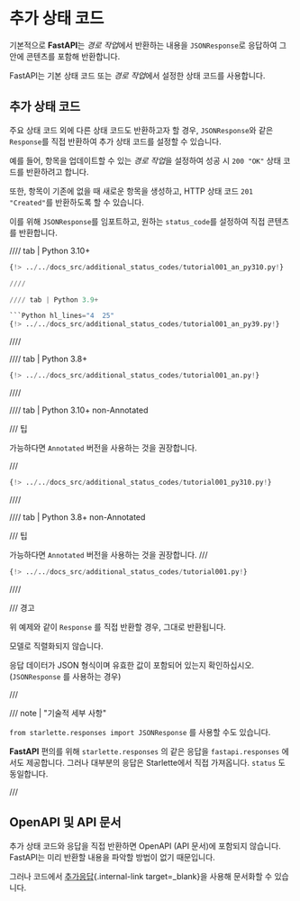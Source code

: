 # 추가 상태 코드

기본적으로 **FastAPI**는 *경로 작업*에서 반환하는 내용을 `JSONResponse`로 응답하여 그 안에 콘텐츠를 포함해 반환합니다.

FastAPI는 기본 상태 코드 또는 *경로 작업*에서 설정한 상태 코드를 사용합니다.

## 추가 상태 코드

주요 상태 코드 외에 다른 상태 코드도 반환하고자 할 경우, `JSONResponse`와 같은 `Response`를 직접 반환하여 추가 상태 코드를 설정할 수 있습니다.

예를 들어, 항목을 업데이트할 수 있는 *경로 작업*을 설정하여 성공 시 `200 "OK"` 상태 코드를 반환하려고 합니다.

또한, 항목이 기존에 없을 때 새로운 항목을 생성하고, HTTP 상태 코드 `201 "Created"`를 반환하도록 할 수 있습니다.

이를 위해 `JSONResponse`를 임포트하고, 원하는 `status_code`를 설정하여 직접 콘텐츠를 반환합니다.

//// tab | Python 3.10+

```Python hl_lines="4  25"
{!> ../../docs_src/additional_status_codes/tutorial001_an_py310.py!}

////

//// tab | Python 3.9+

```Python hl_lines="4  25"
{!> ../../docs_src/additional_status_codes/tutorial001_an_py39.py!}
```

////

//// tab | Python 3.8+

```Python hl_lines="4  26"
{!> ../../docs_src/additional_status_codes/tutorial001_an.py!}
```

////

//// tab | Python 3.10+ non-Annotated

/// 팁

가능하다면 `Annotated` 버전을 사용하는 것을 권장합니다.

///

```Python hl_lines="2  23"
{!> ../../docs_src/additional_status_codes/tutorial001_py310.py!}
```

////

//// tab | Python 3.8+ non-Annotated

/// 팁

가능하다면 `Annotated` 버전을 사용하는 것을 권장합니다.
///

```Python hl_lines="4  25"
{!> ../../docs_src/additional_status_codes/tutorial001.py!}
```

////

/// 경고

위 예제와 같이 `Response` 를 직접 반환할 경우, 그대로 반환됩니다.

모델로 직렬화되지 않습니다.

응답 데이터가 JSON 형식이며 유효한 값이 포함되어 있는지 확인하십시오.
(`JSONResponse` 를 사용하는 경우)

///

/// note | "기술적 세부 사항"

`from starlette.responses import JSONResponse` 를 사용할 수도 있습니다.

**FastAPI** 편의를 위해 `starlette.responses` 의 같은 응답을 `fastapi.responses` 에서도 제공합니다. 그러나 대부분의 응답은 Starlette에서 직접 가져옵니다. `status` 도 동일합니다.

///

## OpenAPI 및 API 문서

추가 상태 코드와 응답을 직접 반환하면 OpenAPI (API 문서)에 포함되지 않습니다. FastAPI는 미리 반환할 내용을 파악할 방법이 없기 때문입니다.

그러나 코드에서 [추가응답](additional-responses.md){.internal-link target=_blank}을 사용해 문서화할 수 있습니다.